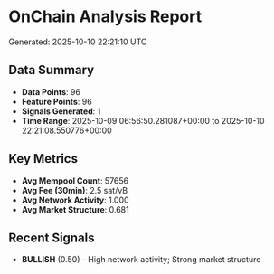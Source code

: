 # OnChain Analysis Report
Generated: 2025-10-10 22:21:10 UTC

## Data Summary
- **Data Points**: 96
- **Feature Points**: 96
- **Signals Generated**: 1
- **Time Range**: 2025-10-09 06:56:50.281087+00:00 to 2025-10-10 22:21:08.550776+00:00

## Key Metrics
- **Avg Mempool Count**: 57656
- **Avg Fee (30min)**: 2.5 sat/vB
- **Avg Network Activity**: 1.000
- **Avg Market Structure**: 0.681

## Recent Signals
- **BULLISH** (0.50) - High network activity; Strong market structure

